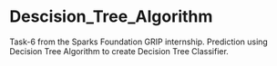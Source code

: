 # Descision_Tree_Algorithm
Task-6 from the Sparks Foundation GRIP internship. Prediction using Decision Tree Algorithm to create Decision Tree Classifier.
